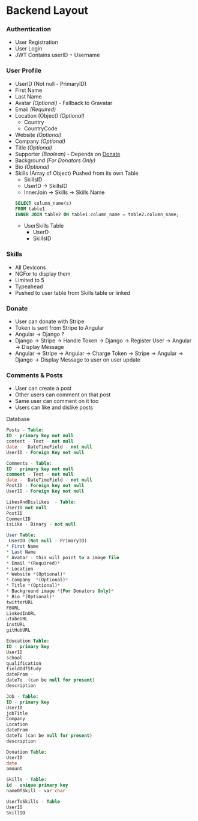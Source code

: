 # Backend Layout

### Authentication
* User Registration
* User Login
* JWT Contains userID + Username

### User Profile
* UserID (Not null - PrimaryID)
* First Name
* Last Name
* Avatar *(Optional)* - Fallback to Gravatar
* Email *(Required)*
* Location (Object) *(Optional)*
	* Country
	* CountryCode
* Website *(Optional)*
* Company  *(Optional)*
* Title *(Optional)*
* Supporter *(Boolean)* - Depends on [Donate](#donate)
* Background *(For Donators Only)* 
* Bio *(Optional)*
* Skills (Array of Object) Pushed from its own Table
  * SkillsID
  * UserID -> SkillsID
  * InnerJoin -> Skills -> Skills Name
  ```sql
  SELECT column_name(s)
  FROM table1
  INNER JOIN table2 ON table1.column_name = table2.column_name;
  ```
  * UserSkills Table
  	* UserD
	* SkillsID


### Skills
* All Devicons
* NGFor to display them
* Limited to 5
* Typeahead
* Pushed to user table from Skills table or linked

### Donate
* User can donate with Stripe
* Token is sent from Stripe to Angular
* Angular -> Django ?
* Django -> Stripe -> Handle Token -> Django -> Register User -> Angular -> Display Message
* Angular -> Stripe -> Angular -> Charge Token -> Stripe -> Angular -> Django -> Display Message to user on user update

### Comments & Posts
* User can create a post
* Other users can comment on that post
* Same user can comment on it too
* Users can like and dislike posts

Database
```sql
Posts - Table:
ID - primary key not null 
content - Text - not null 
date -  DateTimeField - not null
UserID - Foreign Key not null

Comments - Table:
ID - primary key not null
comment - Text - not null
date -  DateTimeField - not null
PostID - Foreign key not null
UserID - Foreign Key not null

LikesAndDislikes  - Table:
UserID not null
PostID 
CommentID
isLike - Binary - not null

User Table:
 UserID (Not null - PrimaryID)
* First Name
* Last Name
* Avatar - this will point to a image file 
* Email *(Required)*
* Location 
* Website *(Optional)*
* Company  *(Optional)*
* Title *(Optional)*
* Background image *(For Donators Only)* 
* Bio *(Optional)*
twitterURL
FBURL
LinkedInURL
uTubeURL
instURL
gitHubURL

Education Table:
ID - primary key 
UserID
school
qualification
fieldOdfStudy
dateFrom - 
dateTo  (can be null for present)
description 

Job - Table:
ID - primary key
UserID
jobTitle
Company
Location
dateFrom
dateTo (can be null for present)
description

Donation Table:
UserID
date
amount

Skills - Table:
id - unique primary key
nameOfSkill - var char 

UserToSkills - Table
UserID
SkillID
```
